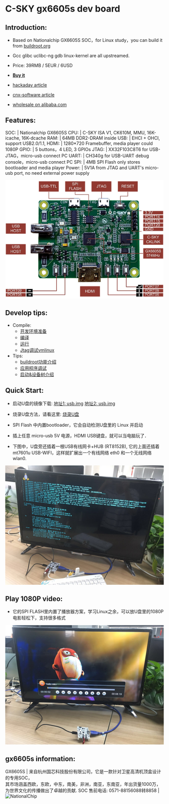 C-SKY gx6605s dev board
=======================

Introduction:
-------------

* Based on Nationalchip GX6605S SOC，for Linux study，you can build it from [buildroot.org](https://buildroot.org)

* Gcc glibc uclibc-ng gdb linux-kernel are all upstreamed.

* Price: 39RMB / 5EUR / 6USD

* **[Buy it](https://item.taobao.com/item.htm?spm=a1z10.1-c.w4004-13250088290.6.4b1f9628jKW8o8&id=556322544984)**

* [hackaday article](https://hackaday.com/2018/11/12/new-part-day-a-6-linux-computer-you-might-be-able-to-write-code-for/)

* [cnx-software article](https://www.cnx-software.com/2018/11/12/c-sky-linux-development-board-gx6605s-media-soc/)

* [wholesale on alibaba.com](https://www.alibaba.com/trade/search?fsb=y&IndexArea=product_en&CatId=&SearchText=gx6605s)

Features:
---------

 SOC:  | Nationalchip GX6605S
 CPU:  | C-SKY ISA V1, CK610M, MMU, 16K-icache, 16K-dcache 
 RAM:  | 64MB DDR2-DRAM inside
 USB:  | EHCI + OHCI, support USB2.0/1.1,
 HDMI: | 1280*720 Framebuffer, media player could 1080P
 GPIO: | 5 buttons，4 LED, 3 GPIOs
 JTAG: | XX32F103C8T6 for USB-JTAG，micro-usb connect PC
 UART: | CH340g for USB-UART debug console，micro-usb connect PC
 SPI:  | 4MB SPI Flash only stores bootloader and media player
 Power: | 5V1A from JTAG and UART's micro-usb port, no need external power supply

<img src="/images/gx6605s_0.jpg" alt="gx6605s" />

Develop tips:
-------------

* Compile:
  - [开发环境准备](prepare.md)
  - [编译](quick-compile.md)
  - [运行](quick-run.md)
  - [Jtag调试vmlinux](kernel-debug.md)
* Tips:
  - [buildroot功能介绍](buildroot.md)
  - [应用程序调试](app-debug.md)
  - [启动&设备树介绍](boot-dts.md)

Quick Start:
------------
* 启动U盘的镜像下载: [地址1: usb.img](https://gitlab.com/c-sky/buildroot/-/jobs/24633630/artifacts/raw/output/images/usb.img) [地址2: usb.img](https://cop-image-prod.oss-cn-hangzhou.aliyuncs.com/resource/420262990181302272/1584685214831/usb.img)

* 烧录U盘方法，请看这里: [烧录U盘](quick-run.md)

* SPI Flash 中内置bootloader，它会自动检测U盘里的 Linux 并启动

* 插上任意 micro-usb 5V 电源，HDMI USB键盘，就可以当电脑玩了．

* 下图中，U盘旁还插着一根USB有线网卡+HUB (RT8152B), 它的上面还插着 mt7601u USB-WIFI，这样就扩展出一个有线网络 eth0 和一个无线网络 wlan0.

<img src="/images/gx6605s_1.jpg" alt="gx6605s" />

Play 1080P video:
-----------------
* 它的SPI FLASH里内置了播放器方案，学习Linux之余，可以放U盘里的1080P电影轻松下，支持很多格式

<img src="/images/gx6605s_3.jpg" alt="gx6605s" />

gx6605s information:
--------------------

GX6605S | 来自杭州国芯科技股份有限公司，它是一款针对卫星高清机顶盒设计的专用SOC，<br>其市场涵盖西欧，东欧，中东，南美，非洲，南亚，东南亚，年出货量1000万，<br>为世界文化的传播做出了卓越的贡献. SOC 售前电话: 0571-88156088转8858 | <img src="http://www.nationalchip.com/static/web/img/logo.png" alt="NationalChip" />
